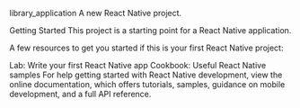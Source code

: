 library_application
A new React Native project.

Getting Started
This project is a starting point for a React Native application.

A few resources to get you started if this is your first React Native project:

Lab: Write your first React Native app
Cookbook: Useful React Native samples
For help getting started with React Native development, view the online documentation, which offers tutorials, samples, guidance on mobile development, and a full API reference.

